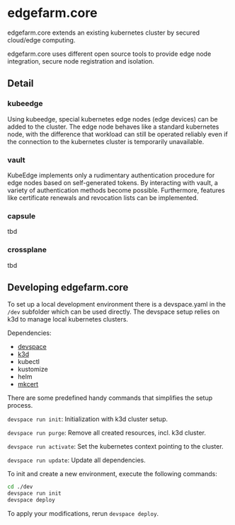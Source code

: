 # edgefarm.core

edgefarm.core extends an existing kubernetes cluster by secured cloud/edge computing.

edgefarm.core uses different open source tools to provide edge node integration,
secure node registration and isolation.

## Detail

### kubeedge

Using kubeedge, special kubernetes edge nodes (edge devices) can be added to the cluster.
The edge node behaves like a standard kubernetes node, with the difference that workload
can still be operated reliably even if the connection to the kubernetes cluster is temporarily unavailable.

### vault

KubeEdge implements only a rudimentary authentication procedure for edge nodes based on
self-generated tokens. By interacting with vault, a variety of authentication methods
become possible. Furthermore, features like certificate renewals and revocation lists can be implemented.

### capsule

tbd

### crossplane

tbd

## Developing edgefarm.core

To set up a local development environment there is a devspace.yaml in the `/dev` subfolder which can be used directly.
The devspace setup relies on k3d to manage local kubernetes clusters.

Dependencies:

- [devspace](https://devspace.sh/)
- [k3d](https://k3d.io/)
- kubectl
- kustomize
- helm
- [mkcert](https://github.com/FiloSottile/mkcert)

There are some predefined handy commands that simplifies the setup process.

`devspace run init`: Initialization with k3d cluster setup.

`devspace run purge`: Remove all created resources, incl. k3d cluster.

`devspace run activate`: Set the kubernetes context pointing to the cluster.

`devspace run update`: Update all dependencies.

To init and create a new environment, execute the following commands:

```sh
cd ./dev
devspace run init
devspace deploy
```

To apply your modifications, rerun `devspace deploy`.
